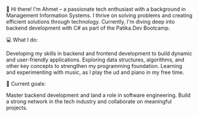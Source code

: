 👋 Hi there! I'm Ahmet – a passionate tech enthusiast with a background in Management Information Systems. 
I thrive on solving problems and creating efficient solutions through technology. Currently, 
I'm diving deep into backend development with C# as part of the Patika.Dev Bootcamp.

💻 What I do:

Developing my skills in backend and frontend development to build dynamic and user-friendly applications.
Exploring data structures, algorithms, and other key concepts to strengthen my programming foundation.
Learning and experimenting with music, as I play the ud and piano in my free time.

🚀 Current goals:

Master backend development and land a role in software engineering.
Build a strong network in the tech industry and collaborate on meaningful projects.
